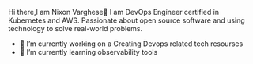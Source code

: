 Hi there,I am Nixon Varghese👋
I am DevOps Engineer certified in Kubernetes and AWS. Passionate about open source software and using technology to solve real-world problems.

- 🔭  I’m currently working on a Creating Devops related tech resourses
- 🌱 I’m currently learning observability tools

<!--
**nixvarghese01/nixvarghese01** is a ✨ _special_ ✨ repository because its `README.md` (this file) appears on your GitHub profile.


Connect with me: 
